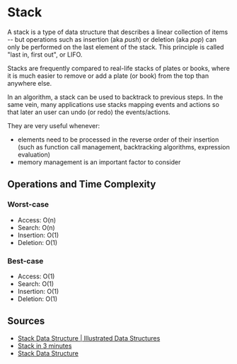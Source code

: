 # Stack
A stack is a type of data structure that describes a linear collection of items -- but operations such as insertion (aka *push*) or deletion (aka *pop*) can only be performed on the last element of the stack. This principle is called "last in, first out", or LIFO.

Stacks are frequently compared to real-life stacks of plates or books, where it is much easier to remove or add a plate (or book) from the top than anywhere else.

In an algorithm, a stack can be used to backtrack to previous steps. In the same vein, many applications use stacks mapping events and actions so that later an user can undo (or redo) the events/actions.

They are very useful whenever:
- elements need to be processed in the reverse order of their insertion (such as function call management, backtracking algorithms, expression evaluation)
- memory management is an important factor to consider
## Operations and Time Complexity
### Worst-case
- Access: O(n)
- Search: O(n)
- Insertion: O(1)
- Deletion: O(1)
### Best-case
- Access: O(1)
- Search: O(1)
- Insertion: O(1)
- Deletion: O(1)
## Sources
- [Stack Data Structure | Illustrated Data Structures](https://www.youtube.com/watch?v=I5lq6sCuABE)
- [Stack in 3 minutes](https://www.youtube.com/watch?v=KcT3aVgrrpU)
- [Stack Data Structure](https://www.coursera.org/lecture/data-structures/stacks-UdKzQ)